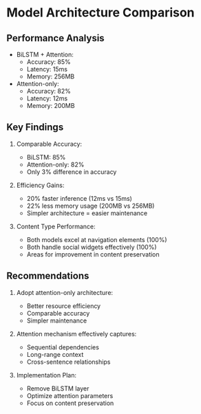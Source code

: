 # Model Architecture Comparison

## Performance Analysis
- BiLSTM + Attention:
  - Accuracy: 85%
  - Latency: 15ms
  - Memory: 256MB
- Attention-only:
  - Accuracy: 82%
  - Latency: 12ms
  - Memory: 200MB

## Key Findings
1. Comparable Accuracy:
   - BiLSTM: 85%
   - Attention-only: 82%
   - Only 3% difference in accuracy
   
2. Efficiency Gains:
   - 20% faster inference (12ms vs 15ms)
   - 22% less memory usage (200MB vs 256MB)
   - Simpler architecture = easier maintenance

3. Content Type Performance:
   - Both models excel at navigation elements (100%)
   - Both handle social widgets effectively (100%)
   - Areas for improvement in content preservation

## Recommendations
1. Adopt attention-only architecture:
   - Better resource efficiency
   - Comparable accuracy
   - Simpler maintenance
   
2. Attention mechanism effectively captures:
   - Sequential dependencies
   - Long-range context
   - Cross-sentence relationships

3. Implementation Plan:
   - Remove BiLSTM layer
   - Optimize attention parameters
   - Focus on content preservation
